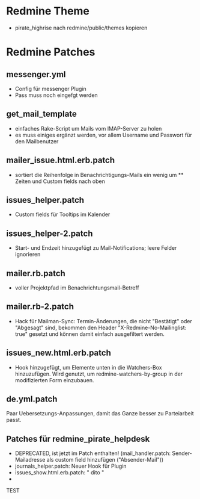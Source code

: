 Redmine Theme
=============

* pirate\_highrise nach redmine/public/themes kopieren


Redmine Patches
===============


messenger.yml
-------------

* Config für messenger Plugin
* Pass muss noch eingefgt werden


get\_mail\_template
-------------------

* einfaches Rake-Script um Mails vom IMAP-Server zu holen
* es muss einiges ergänzt werden, vor allem Username und Passwort für den Mailbenutzer


mailer\_issue.html.erb.patch
----------------------------

* sortiert die Reihenfolge in Benachrichtigungs-Mails ein wenig um
** Zeiten und Custom fields nach oben


issues\_helper.patch
--------------------

* Custom fields für Tooltips im Kalender 


issues\_helper-2.patch
----------------------

* Start- und Endzeit hinzugefügt zu Mail-Notifications; leere Felder ignorieren


mailer.rb.patch
---------------

* voller Projektpfad im Benachrichtungsmail-Betreff


mailer.rb-2.patch
-----------------

* Hack für Mailman-Sync: Termin-Änderungen, die nicht "Bestätigt" oder "Abgesagt" sind, bekommen den Header
    "X-Redmine-No-Mailinglist: true" gesetzt und können damit einfach ausgefiltert werden.


issues\_new.html.erb.patch
--------------------------

* Hook hinzugefügt, um Elemente unten in die Watchers-Box hinzuzufügen. Wird genutzt, um redmine-watchers-by-group in der modifizierten Form einzubauen.


de.yml.patch
------------

Paar Uebersetzungs-Anpassungen, damit das Ganze besser zu Parteiarbeit passt.


Patches für redmine\_pirate\_helpdesk
-------------------------------------

* DEPRECATED, ist jetzt im Patch enthalten! (mail\_handler.patch: Sender-Mailadresse als custom field hinzufügen ("Absender-Mail"))
* journals\_helper.patch: Neuer Hook für Plugin
* issues\_show.html.erb.patch: " dito "
* 

TEST

